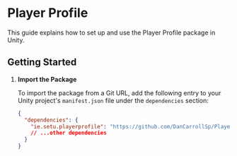 # Player Profile

This guide explains how to set up and use the Player Profile package in Unity.

## Getting Started

1. **Import the Package**

   To import the package from a Git URL, add the following entry to your Unity project's `manifest.json` file under the `dependencies` section:

   ```json
   {
     "dependencies": {
       "ie.setu.playerprofile": "https://github.com/DanCarrollSp/Player_Profile.git?path=/Player profile/Packages/ie.setu.playerprofile",
       // ...other dependencies
     }
   }
